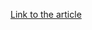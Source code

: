 [Link to the article](https://cryptax.medium.com/multidex-trick-to-unpack-android-bianlian-ed52eb791e56)
